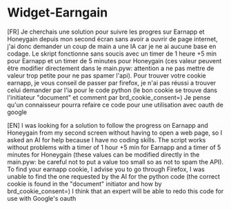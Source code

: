 # Widget-Earngain

[FR]
Je cherchais une solution pour suivre les progres sur Earnapp et Honeygain depuis mon second écran sans avoir a ouvrir de page internet, j'ai donc demander un coup de main a une IA car je ne ai aucune base en codage. Le skript fonctionne sans soucis avec un timer de 1 heure +5 min pour Earnapp et un timer de 5 minutes pour Honeygain (ces valeur peuvent être modifier directement dans le main.pyw: attention a ne pas mettre de valeur trop petite pour ne pas spamer l'api). Pour trouver votre cookie earnapp, je vous conseil de passer par firefox, je n'ai pas réussi a trouver celui demander par l'ia pour le code python (le bon cookie se trouve dans l'initiateur "document" et comment par brd_cookie_consent=)
Je pense qu'un connaisseur pourra refaire ce code pour une utilisation avec oauth de google

[EN]
I was looking for a solution to follow the progress on Earnapp and Honeygain from my second screen without having to open a web page, so I asked an AI for help because I have no coding skills. The script works without problems with a timer of 1 hour +5 min for Earnapp and a timer of 5 minutes for Honeygain (these values ​​can be modified directly in the main.pyw: be careful not to put a value too small so as not to spam the API). To find your earnapp cookie, I advise you to go through Firefox, I was unable to find the one requested by the AI ​​for the python code (the correct cookie is found in the "document" initiator and how by brd_cookie_consent=)
I think that an expert will be able to redo this code for use with Google's oauth
